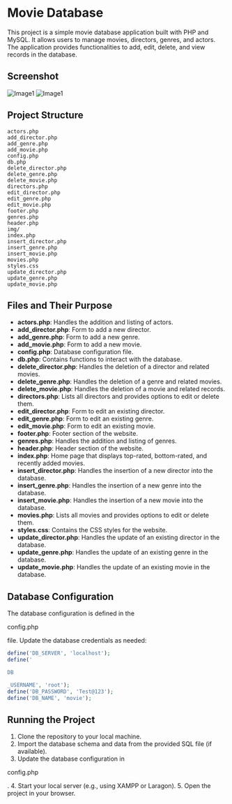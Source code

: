 # Movie Database

This project is a simple movie database application built with PHP and MySQL. It allows users to manage movies, directors, genres, and actors. The application provides functionalities to add, edit, delete, and view records in the database.

## Screenshot
![Image1]()
![Image1]()

## Project Structure

```
actors.php
add_director.php
add_genre.php
add_movie.php
config.php
db.php
delete_director.php
delete_genre.php
delete_movie.php
directors.php
edit_director.php
edit_genre.php
edit_movie.php
footer.php
genres.php
header.php
img/
index.php
insert_director.php
insert_genre.php
insert_movie.php
movies.php
styles.css
update_director.php
update_genre.php
update_movie.php
```

## Files and Their Purpose

- **actors.php**: Handles the addition and listing of actors.
- **add_director.php**: Form to add a new director.
- **add_genre.php**: Form to add a new genre.
- **add_movie.php**: Form to add a new movie.
- **config.php**: Database configuration file.
- **db.php**: Contains functions to interact with the database.
- **delete_director.php**: Handles the deletion of a director and related movies.
- **delete_genre.php**: Handles the deletion of a genre and related movies.
- **delete_movie.php**: Handles the deletion of a movie and related records.
- **directors.php**: Lists all directors and provides options to edit or delete them.
- **edit_director.php**: Form to edit an existing director.
- **edit_genre.php**: Form to edit an existing genre.
- **edit_movie.php**: Form to edit an existing movie.
- **footer.php**: Footer section of the website.
- **genres.php**: Handles the addition and listing of genres.
- **header.php**: Header section of the website.
- **index.php**: Home page that displays top-rated, bottom-rated, and recently added movies.
- **insert_director.php**: Handles the insertion of a new director into the database.
- **insert_genre.php**: Handles the insertion of a new genre into the database.
- **insert_movie.php**: Handles the insertion of a new movie into the database.
- **movies.php**: Lists all movies and provides options to edit or delete them.
- **styles.css**: Contains the CSS styles for the website.
- **update_director.php**: Handles the update of an existing director in the database.
- **update_genre.php**: Handles the update of an existing genre in the database.
- **update_movie.php**: Handles the update of an existing movie in the database.

## Database Configuration

The database configuration is defined in the 

config.php

 file. Update the database credentials as needed:

```php
define('DB_SERVER', 'localhost');
define('

DB

_USERNAME', 'root');
define('DB_PASSWORD', 'Test@123');
define('DB_NAME', 'movie');
```

## Running the Project

1. Clone the repository to your local machine.
2. Import the database schema and data from the provided SQL file (if available).
3. Update the database configuration in 

config.php

.
4. Start your local server (e.g., using XAMPP or Laragon).
5. Open the project in your browser.



